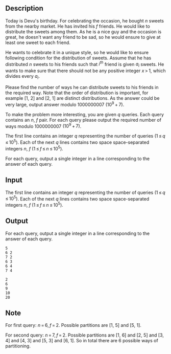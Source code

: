 ## Description

<div><p>Today is Devu's birthday. For celebrating the occasion, he bought <span class="tex-span"><i>n</i></span> sweets from the nearby market. He has invited his <span class="tex-span"><i>f</i></span> friends. He would like to distribute the sweets among them. As he is a nice guy and the occasion is great, he doesn't want any friend to be sad, so he would ensure to give at least one sweet to each friend. </p><p>He wants to celebrate it in a unique style, so he would like to ensure following condition for the distribution of sweets. Assume that he has distributed <span class="tex-span"><i>n</i></span> sweets to his friends such that <span class="tex-span"><i>i</i><sup class="upper-index"><i>th</i></sup></span> friend is given <span class="tex-span"><i>a</i><sub class="lower-index"><i>i</i></sub></span> sweets. He wants to make sure that there should not be any positive integer <span class="tex-span"><i>x</i> &gt; 1</span>, which divides every <span class="tex-span"><i>a</i><sub class="lower-index"><i>i</i></sub></span>.</p><p>Please find the number of ways he can distribute sweets to his friends in the required way. Note that the order of distribution is important, for example [1, 2] and [2, 1] are distinct distributions. As the answer could be very large, output answer modulo <span class="tex-span">1000000007</span> <span class="tex-span">(10<sup class="upper-index">9</sup> + 7)</span>.</p><p>To make the problem more interesting, you are given <span class="tex-span"><i>q</i></span> <span class="tex-font-style-bf">queries</span>. Each query contains an <span class="tex-span"><i>n</i></span>, <span class="tex-span"><i>f</i></span> pair. For each query please output the required number of ways modulo <span class="tex-span">1000000007</span> <span class="tex-span">(10<sup class="upper-index">9</sup> + 7)</span>.</p></div><div class="input-specification"><p>The first line contains an integer <span class="tex-span"><i>q</i></span> representing the number of queries <span class="tex-span">(1 ≤ <i>q</i> ≤ 10<sup class="upper-index">5</sup>)</span>. Each of the next <span class="tex-span"><i>q</i></span> lines contains two space space-separated integers <span class="tex-span"><i>n</i></span>, <span class="tex-span"><i>f</i></span> <span class="tex-span">(1 ≤ <i>f</i> ≤ <i>n</i> ≤ 10<sup class="upper-index">5</sup>)</span>.</p></div><div class="output-specification"><p>For each query, output a single integer in a line corresponding to the answer of each query.</p></div>

## Input

<p>The first line contains an integer <span class="tex-span"><i>q</i></span> representing the number of queries <span class="tex-span">(1 ≤ <i>q</i> ≤ 10<sup class="upper-index">5</sup>)</span>. Each of the next <span class="tex-span"><i>q</i></span> lines contains two space space-separated integers <span class="tex-span"><i>n</i></span>, <span class="tex-span"><i>f</i></span> <span class="tex-span">(1 ≤ <i>f</i> ≤ <i>n</i> ≤ 10<sup class="upper-index">5</sup>)</span>.</p>

## Output

<p>For each query, output a single integer in a line corresponding to the answer of each query.</p>





```input1
5
6 2
7 2
6 3
6 4
7 4

```




```output1
2
6
9
10
20

```



## Note

<p>For first query: <span class="tex-span"><i>n</i> = 6, <i>f</i> = 2</span>. Possible partitions are [1, 5] and [5, 1].</p><p>For second query: <span class="tex-span"><i>n</i> = 7, <i>f</i> = 2</span>. Possible partitions are [1, 6] and [2, 5] and [3, 4] and [4, 3] and [5, 3] and [6, 1]. So in total there are 6 possible ways of partitioning.</p>

